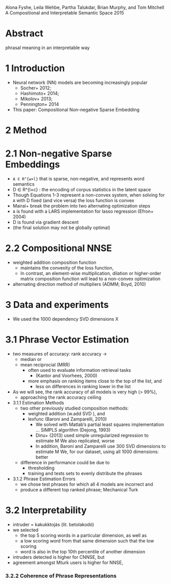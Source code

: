 Alona Fyshe, Leila Wehbe, Partha Talukdar, Brian Murphy, and Tom Mitchell
A Compositional and Interpretable Semantic Space
2015

# Abstract

phrasal meaning in an interpretable way

# 1 Introduction

* Neural network (NN) models are becoming increasingly popular
  * Socher+ 2012;
  * Hashimoto+ 2014;
  * Mikolov+ 2013;
  * Pennington+ 2014
* This paper: Compositional Non-negative Sparse Embedding

# 2 Method

# 2.1 Non-negative Sparse Embeddings

* `A ∈ R^{w×l}` that is sparse, non-negative, and represents word semantics
* D ∈ R^{l×c} : the encoding of corpus statistics in the latent space
* Though Equations 1-3 represent a non-convex system,
  when solving for `A` with D fixed (and vice versa) the loss function is convex
* Mairal+ break the problem into two alternating optimization steps
* `A` is found with a LARS implementation for lasso regression (Efron+ 2004)
* D is found via gradient descent
* (the final solution may not be globally optimal)

# 2.2 Compositional NNSE

* weighted addition composition function
  * maintains the convexity of the loss function,
  * In contrast, an element-wise multiplication, dilation or higher-order
    matrix composition function will lead to a non-convex optimization
* alternating direction method of multipliers (ADMM; Boyd, 2010)

# 3 Data and experiments

* We used the 1000 dependency SVD dimensions X

# 3.1 Phrase Vector Estimation

* two measures of accuracy: rank accuracy ->
  * median or
  * mean reciprocial (MRR)
    * often used to evaluate information retrieval tasks
      * (Kantor and Voorhees, 2000)
    * more emphasis on ranking items close to the top of the list, and
      * less on differences in ranking lower in the list
* As we will see, the rank accuracy of all models is very high (> 99%),
  * approaching the rank accuracy ceiling
* 3.1.1 Estimation Methods
  * two other previously studied composition methods:
    * weighted addition (w.add SVD ), and
    * lexfunc (Baroni and Zamparelli, 2010)
      * We solved with Matlab’s partial least squares implementation ...
        SIMPLS algorithm (Dejong, 1993)
      * Dinu+ (2013) used simple unregularized regression to estimate M
        We also replicated, worse
      * In addition, Baroni and Zamparelli use 300 SVD dimensions to estimate M
        We, for our dataset, using all 1000 dimensions: better
  * difference in performance could be due to
    * thresholding
    * training and tests sets to evenly distribute the phrases
* 3.1.2 Phrase Estimation Errors
  * we chose test phrases for which all 4 models are incorrect and
  * produce a different top ranked phrase; Mechanical Turk

# 3.2 Interpretability

* intruder = kakukktojás (lit. betolakodó)
* we selected
  * the top 5 scoring words in a particular dimension, as well as
  * a low scoring word from that same dimension such that the low scoring
  * word is also in the top 10th percentile of another dimension
* intruders detected is higher for CNNSE, but
* agreement amongst Mturk users is higher for NNSE,

### 3.2.2 Coherence of Phrase Representations
